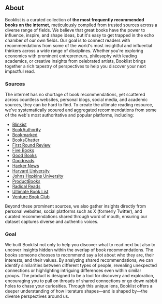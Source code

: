 ## About

Booklist is a curated collection of **the most frequently recommended books on the internet**, meticulously compiled from trusted sources across a diverse range of fields. We believe that great books have the power to influence, inspire, and shape ideas, but it's easy to get trapped in the echo chamber of our own fields. Our goal is to connect readers with recommendations from some of the world's most insightful and influential thinkers across a wide range of disciplines. Whether you're exploring economics with prominent entrepreneurs, philosophy with leading academics, or creative insights from celebrated artists, Booklist brings together a rich tapestry of perspectives to help you discover your next impactful read.

### Sources

The internet has no shortage of book recommendations, yet scattered across countless websites, personal blogs, social media, and academic sources, they can be hard to find. To create the ultimate reading resource, we've systematically scoured and aggregated recommendations from some of the web's most authoritative and popular platforms, including:

- [Blinkist](https://www.blinkist.com/)
- [BookAuthority](https://bookauthority.org/)
- [Bookmarked](https://www.bookmarked.club/)
- [BooksChatter](https://bookschatter.com/)
- [First Round Review](https://review.firstround.com/)
- [Five Books](https://fivebooks.com/)
- [Good Books](https://www.goodbooks.io/)
- [Goodreads](https://www.goodreads.com/)
- [Hacker News](https://news.ycombinator.com/)
- [Harvard University](https://news.harvard.edu/)
- [Johns Hopkins University](https://hub.jhu.edu/)
- [ProductBooks](https://www.productbooks.co/)
- [Radical Reads](https://radicalreads.com/)
- [Ultimate Book List](https://ultimatebooklist.com/)
- [Venture Book Club](https://www.venturebookclub.com/)

Beyond these prominent sources, we also gather insights directly from personal websites, social platforms such as X (formerly Twitter), and curated recommendations shared through word of mouth, ensuring our dataset captures diverse and authentic voices.

### Goal

We built Booklist not only to help you discover what to read next but also to uncover insights hidden within the overlap of book recommendations. The books someone chooses to recommend say a lot about who they are, their interests, and their values. By analyzing shared recommendations, we can identify similarities between different types of people, revealing unexpected connections or highlighting intriguing differences even within similar groups. The product is designed to be a tool for discovery and exploration, encouraging you to pull on threads of shared connections or go down rabbit holes to chase your curiosities. Through this unique lens, Booklist offers a deeper understanding of how literature shapes—and is shaped by—the diverse perspectives around us.
